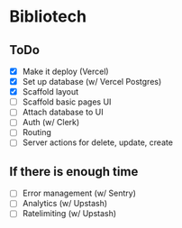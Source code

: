 # Bibliotech

## ToDo

- [x] Make it deploy (Vercel)
- [x] Set up database (w/ Vercel Postgres)
- [x] Scaffold layout
- [ ] Scaffold basic pages UI
- [ ] Attach database to UI
- [ ] Auth (w/ Clerk)
- [ ] Routing
- [ ] Server actions for delete, update, create

## If there is enough time

- [ ] Error management (w/ Sentry)
- [ ] Analytics (w/ Upstash)
- [ ] Ratelimiting (w/ Upstash)
